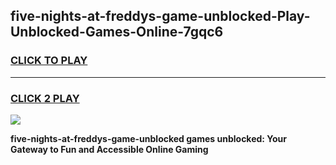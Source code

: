 
## five-nights-at-freddys-game-unblocked-Play-Unblocked-Games-Online-7gqc6
<h3>
<a href="https://premium76.site?title=five-nights-at-freddys-game-unblocked&ref=24A">CLICK TO PLAY</a></h3>
<hr>

<h3>
<a href="https://premium76.site?title=five-nights-at-freddys-game-unblocked&ref=24A">CLICK 2 PLAY</a>
  
</h3>

<a href="https://premium76.site?title=five-nights-at-freddys-game-unblocked&ref=24A"><img src="https://clearcache.store/games.png"></a>


**five-nights-at-freddys-game-unblocked games unblocked: Your Gateway to Fun and Accessible Online Gaming**
